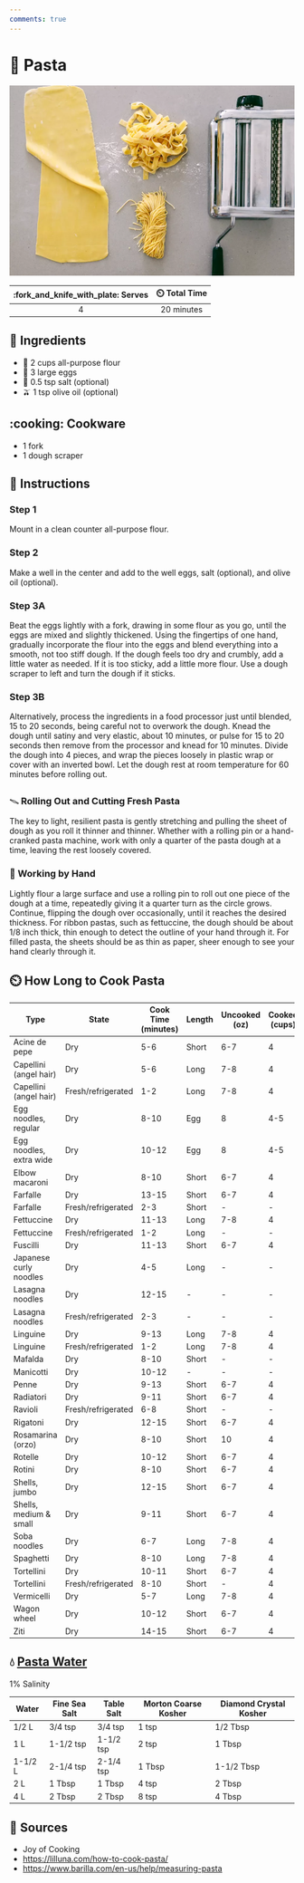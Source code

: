 ```yaml
---
comments: true
---
```

# :spaghetti: Pasta

![Pasta](../assets/images/pasta.png)

| :fork_and_knife_with_plate: Serves | :timer_clock: Total Time |
|:----------------------------------:|:-----------------------: |
| 4 | 20 minutes |

## :salt: Ingredients

- :ear_of_rice: 2 cups all-purpose flour
- :egg: 3 large eggs
- :salt: 0.5 tsp salt (optional)
- :olive: 1 tsp olive oil (optional)

## :cooking: Cookware

- 1 fork
- 1 dough scraper

## :pencil: Instructions

### Step 1

Mount in a clean counter all-purpose flour.

### Step 2

Make a well in the center and add to the well eggs, salt (optional), and olive oil (optional).

### Step 3A

Beat the eggs lightly with a fork, drawing in some flour as you go, until the eggs are mixed and slightly thickened.
Using the fingertips of one hand, gradually incorporate the flour into the eggs and blend everything into a smooth, not
too stiff dough. If the dough feels too dry and crumbly, add a little water as needed. If it is too sticky, add a little
more flour. Use a dough scraper to left and turn the dough if it sticks.

### Step 3B

Alternatively, process the ingredients in a food processor just until blended, 15 to 20 seconds, being careful not to
overwork the dough. Knead the dough until satiny and very elastic, about 10 minutes, or pulse for 15 to 20 seconds then
remove from the processor and knead for 10 minutes. Divide the dough into 4 pieces, and wrap the pieces loosely in
plastic wrap or cover with an inverted bowl. Let the dough rest at room temperature for 60 minutes before rolling out.

### 𓇫 Rolling Out and Cutting Fresh Pasta

The key to light, resilient pasta is gently stretching and pulling the sheet of
dough as you roll it thinner and thinner. Whether with a rolling pin or a hand-cranked pasta machine, work with only a
quarter of the pasta dough at a time, leaving the rest loosely covered.

### :open_hands: Working by Hand

Lightly flour a large surface and use a rolling pin to roll out one piece of the dough at a time,
repeatedly giving it a quarter turn as the circle grows. Continue, flipping the dough over occasionally, until it
reaches the desired thickness. For ribbon pastas, such as fettuccine, the dough should be about 1/8 inch thick, thin
enough to detect the outline of your hand through it. For filled pasta, the sheets should be as thin as paper, sheer
enough to see your hand clearly through it.

## :timer_clock: How Long to Cook Pasta

| Type                    | State               | Cook Time (minutes) | Length  | Uncooked (oz) | Cooked (cups) | Serving Size  |
|-------------------------|---------------------|---------------------|---------|---------------|---------------|---------------|
| Acine de pepe           | Dry                 | 5-6                 | Short   | 6-7           | 4             | 4-6           |
| Capellini (angel hair)  | Dry                 | 5-6                 | Long    | 7-8           | 4             | 4-6           |
| Capellini (angel hair)  | Fresh/refrigerated  | 1-2                 | Long    | 7-8           | 4             | 4-6           |
| Egg noodles, regular    | Dry                 | 8-10                | Egg     | 8             | 4-5           | 4-6           |
| Egg noodles, extra wide | Dry                 | 10-12               | Egg     | 8             | 4-5           | 4-6           |
| Elbow macaroni          | Dry                 | 8-10                | Short   | 6-7           | 4             | 4-6           |
| Farfalle                | Dry                 | 13-15               | Short   | 6-7           | 4             | 4-6           |
| Farfalle              | Fresh/refrigerated  | 2-3                 | Short   | -             | -             | -             |
| Fettuccine              | Dry                 | 11-13               | Long    | 7-8           | 4             | 4-6           |
| Fettuccine              | Fresh/refrigerated  | 1-2                 | Long    | -             | -             | -             |
| Fuscilli                | Dry                 | 11-13               | Short   | 6-7           | 4             | 4-6           |
| Japanese curly noodles  | Dry                 | 4-5                 | Long    | -             | -             | -             |
| Lasagna noodles         | Dry                 | 12-15               | -       | -             | -             | -             |
| Lasagna noodles         | Fresh/refrigerated  | 2-3                 | -       | -             | -             | -             |
| Linguine                | Dry                 | 9-13                | Long    | 7-8           | 4             | 4-6           |
| Linguine                | Fresh/refrigerated  | 1-2                 | Long    | 7-8           | 4             | 4-6           |
| Mafalda                 | Dry                 | 8-10                | Short   | -             | -             | -             |
| Manicotti               | Dry                 | 10-12               | -       | -             | -             | -             |
| Penne                   | Dry                 | 9-13                | Short   | 6-7           | 4             | 4-6           |
| Radiatori               | Dry                 | 9-11                | Short   | 6-7           | 4             | 4-6           |
| Ravioli                 | Fresh/refrigerated  | 6-8                 | Short   | -             | -             | -           |
| Rigatoni                | Dry                 | 12-15               | Short   | 6-7           | 4             | 4-6           |
| Rosamarina (orzo)       | Dry                 | 8-10                | Short   | 10            | 4             | 4-6           |
| Rotelle                 | Dry                 | 10-12               | Short   | 6-7           | 4             | 4-6           |
| Rotini                  | Dry                 | 8-10                | Short   | 6-7           | 4             | 4-6           |
| Shells, jumbo           | Dry                 | 12-15               | Short   | 6-7           | 4             | 4-6           |
| Shells, medium & small  | Dry                 | 9-11                | Short   | 6-7           | 4             | 4-6           |
| Soba noodles            | Dry                 | 6-7                 | Long    | 7-8           | 4             | 4-6           |
| Spaghetti               | Dry                 | 8-10                | Long    | 7-8           | 4             | 4-6           |
| Tortellini              | Dry                 | 10-11               | Short   | 6-7           | 4             | 4-6           |
| Tortellini              | Fresh/refrigerated  | 8-10                | Short   | -             | 4             | 4-6           |
| Vermicelli              | Dry                 | 5-7                 | Long    | 7-8           | 4             | 4-6           |
| Wagon wheel           | Dry                 | 10-12               | Short   | 6-7           | 4             | 4-6           |
| Ziti                    | Dry                 | 14-15               | Short   | 6-7           | 4             | 4-6           |

## :droplet: [Pasta Water][1]

1% Salinity

| Water   | Fine Sea Salt | Table Salt  | Morton Coarse Kosher  | Diamond Crystal Kosher  |
|---------|---------------|-------------|-----------------------|-------------------------|
| 1/2 L   | 3/4 tsp       | 3/4 tsp     | 1 tsp                 | 1/2 Tbsp                |
| 1 L     | 1-1/2 tsp     | 1-1/2 tsp   | 2 tsp                 | 1 Tbsp                  |
| 1-1/2 L | 2-1/4 tsp     | 2-1/4 tsp   | 1 Tbsp                | 1-1/2 Tbsp              |
| 2 L     | 1 Tbsp        | 1 Tbsp      | 4 tsp                 | 2 Tbsp                  |
| 4 L     | 2 Tbsp        | 2 Tbsp      | 8 tsp                 | 4 Tbsp                  |

## :link: Sources

- Joy of Cooking
- <https://lilluna.com/how-to-cook-pasta/>
- <https://www.barilla.com/en-us/help/measuring-pasta>

[1]: <https://www.seriouseats.com/how-salty-should-pasta-water-be>

